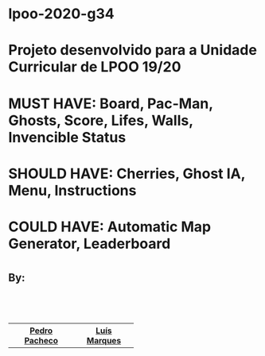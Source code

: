 # lpoo-2020-g34
# Projeto desenvolvido para a Unidade Curricular de LPOO 19/20

# MUST HAVE: Board, Pac-Man, Ghosts, Score, Lifes, Walls, Invencible Status
# SHOULD HAVE: Cherries, Ghost IA, Menu, Instructions
# COULD HAVE: Automatic Map Generator, Leaderboard

# <h2>By:</h2>

# <table style="width:50%;">
#   <tr>
#     <th><a href="https://github.com/MrBlazix"><b>Pedro Pacheco</b></a></th>
#     <th><a href="https://github.com/lmarques03"><b>Luís Marques</b></a></th>
#   </tr>
# </table>

